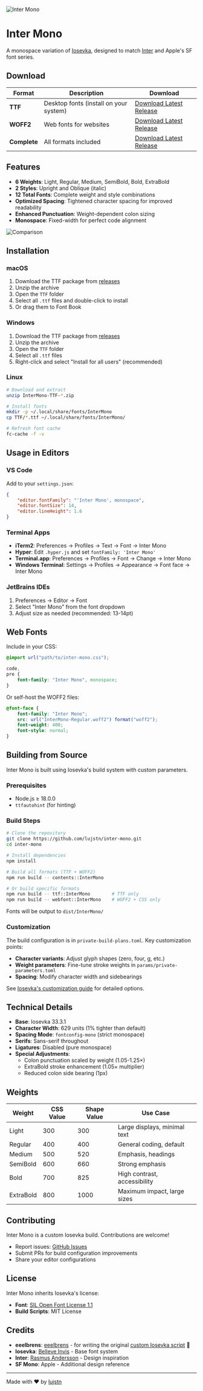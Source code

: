 ![Inter Mono](https://github.com/lujstn/inter-mono/raw/main/gh_cover.jpg)

# Inter Mono

A monospace variation of [Iosevka](https://github.com/be5invis/Iosevka), designed to match [Inter](https://rsms.me/inter/) and Apple's SF font series.

## Download

| Format       | Description                            | Download                                                                        |
| ------------ | -------------------------------------- | ------------------------------------------------------------------------------- |
| **TTF**      | Desktop fonts (install on your system) | [Download Latest Release](https://github.com/lujstn/inter-mono/releases/latest) |
| **WOFF2**    | Web fonts for websites                 | [Download Latest Release](https://github.com/lujstn/inter-mono/releases/latest) |
| **Complete** | All formats included                   | [Download Latest Release](https://github.com/lujstn/inter-mono/releases/latest) |

## Features

- **6 Weights**: Light, Regular, Medium, SemiBold, Bold, ExtraBold
- **2 Styles**: Upright and Oblique (italic)
- **12 Total Fonts**: Complete weight and style combinations
- **Optimized Spacing**: Tightened character spacing for improved readability
- **Enhanced Punctuation**: Weight-dependent colon sizing
- **Monospace**: Fixed-width for perfect code alignment

![Comparison](https://github.com/lujstn/inter-mono/raw/main/gh_comparison.jpg)

## Installation

### macOS

1. Download the TTF package from [releases](https://github.com/lujstn/inter-mono/releases/latest)
2. Unzip the archive
3. Open the `TTF` folder
4. Select all `.ttf` files and double-click to install
5. Or drag them to Font Book

### Windows

1. Download the TTF package from [releases](https://github.com/lujstn/inter-mono/releases/latest)
2. Unzip the archive
3. Open the `TTF` folder
4. Select all `.ttf` files
5. Right-click and select "Install for all users" (recommended)

### Linux

```bash
# Download and extract
unzip InterMono-TTF-*.zip

# Install fonts
mkdir -p ~/.local/share/fonts/InterMono
cp TTF/*.ttf ~/.local/share/fonts/InterMono/

# Refresh font cache
fc-cache -f -v
```

## Usage in Editors

### VS Code

Add to your `settings.json`:

```json
{
	"editor.fontFamily": "'Inter Mono', monospace",
	"editor.fontSize": 14,
	"editor.lineHeight": 1.6
}
```

### Terminal Apps

- **iTerm2**: Preferences → Profiles → Text → Font → Inter Mono
- **Hyper**: Edit `.hyper.js` and set `fontFamily: 'Inter Mono'`
- **Terminal.app**: Preferences → Profiles → Font → Change → Inter Mono
- **Windows Terminal**: Settings → Profiles → Appearance → Font face → Inter Mono

### JetBrains IDEs

1. Preferences → Editor → Font
2. Select "Inter Mono" from the font dropdown
3. Adjust size as needed (recommended: 13-14pt)

## Web Fonts

Include in your CSS:

```css
@import url("path/to/inter-mono.css");

code,
pre {
	font-family: "Inter Mono", monospace;
}
```

Or self-host the WOFF2 files:

```css
@font-face {
	font-family: "Inter Mono";
	src: url("InterMono-Regular.woff2") format("woff2");
	font-weight: 400;
	font-style: normal;
}
```

## Building from Source

Inter Mono is built using Iosevka's build system with custom parameters.

### Prerequisites

- Node.js ≥ 18.0.0
- `ttfautohint` (for hinting)

### Build Steps

```bash
# Clone the repository
git clone https://github.com/lujstn/inter-mono.git
cd inter-mono

# Install dependencies
npm install

# Build all formats (TTF + WOFF2)
npm run build -- contents::InterMono

# Or build specific formats
npm run build -- ttf::InterMono        # TTF only
npm run build -- webfont::InterMono    # WOFF2 + CSS only
```

Fonts will be output to `dist/InterMono/`

### Customization

The build configuration is in `private-build-plans.toml`. Key customization points:

- **Character variants**: Adjust glyph shapes (zero, four, g, etc.)
- **Weight parameters**: Fine-tune stroke weights in `params/private-parameters.toml`
- **Spacing**: Modify character width and sidebearings

See [Iosevka's customization guide](https://github.com/be5invis/Iosevka/blob/main/doc/custom-build.md) for detailed options.

## Technical Details

- **Base**: Iosevka 33.3.1
- **Character Width**: 629 units (1% tighter than default)
- **Spacing Mode**: `fontconfig-mono` (strict monospace)
- **Serifs**: Sans-serif throughout
- **Ligatures**: Disabled (pure monospace)
- **Special Adjustments**:
    - Colon punctuation scaled by weight (1.05-1.25×)
    - ExtraBold stroke enhancement (1.05× multiplier)
    - Reduced colon side bearing (1px)

## Weights

| Weight    | CSS Value | Shape Value | Use Case                     |
| --------- | --------- | ----------- | ---------------------------- |
| Light     | 300       | 300         | Large displays, minimal text |
| Regular   | 400       | 400         | General coding, default      |
| Medium    | 500       | 520         | Emphasis, headings           |
| SemiBold  | 600       | 660         | Strong emphasis              |
| Bold      | 700       | 825         | High contrast, accessibility |
| ExtraBold | 800       | 1000        | Maximum impact, large sizes  |

## Contributing

Inter Mono is a custom Iosevka build. Contributions are welcome!

- Report issues: [GitHub Issues](https://github.com/lujstn/inter-mono/issues)
- Submit PRs for build configuration improvements
- Share your editor configurations

## License

Inter Mono inherits Iosevka's license:

- **Font**: [SIL Open Font License 1.1](https://github.com/be5invis/Iosevka/blob/main/LICENSE.md)
- **Build Scripts**: MIT License

## Credits

- **eeelbrens**: [eeelbrens](https://github.com/eeelbrens) - for writing the original [custom Iosevka script](https://github.com/rsms/inter/issues/128#issuecomment-2816578686) 🙇
- **Iosevka**: [Belleve Invis](https://github.com/be5invis/Iosevka) - Base font system
- **Inter**: [Rasmus Andersson](https://rsms.me/inter/) - Design inspiration
- **SF Mono**: Apple - Additional design reference

---

Made with ❤️ by [lujstn](https://github.com/lujstn)
